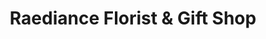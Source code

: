 ---
title: "Raediance Florist & Gift Shop"
url: /grimshaw/raediance-florist-and-gift-shop/
shop: florist
---